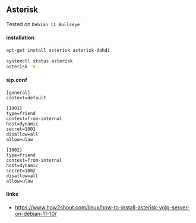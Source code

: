 ## Asterisk

Tested on `Debian 11 Bullseye`

#### installation

```bash
apt-get install asterisk asterisk-dahdi

systemctl status asterisk
asterisk -V
```

#### sip.conf

```config
[general]
context=default

[1001]
type=friend
context=from-internal
host=dynamic
secret=1001
disallow=all
allow=ulaw

[1002]
type=friend
context=from-internal
host=dynamic
secret=1002
disallow=all
allow=ulaw
```

#### links

- https://www.how2shout.com/linux/how-to-install-asterisk-voip-server-on-debian-11-10/
